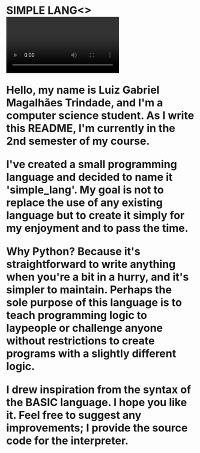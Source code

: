 
<h1>SIMPLE LANG<>

<br>
<video>
	<source src="simple_lang_video_demo.mp4" type="video/mp4">
</video>
<br>

Hello, my name is Luiz Gabriel Magalhães Trindade, and I'm a computer science student. 
As I write this README, I'm currently in the 2nd semester of my course. 

I've created a small programming language and decided to name it 'simple_lang'.
My goal is not to replace the use of any existing language but to 
create it simply for my enjoyment and to pass the time.

Why Python? Because it's straightforward to write anything when you're a bit in a hurry, 
and it's simpler to maintain. Perhaps the sole purpose of this language is to teach programming 
logic to laypeople or challenge anyone without restrictions to create programs with a 
slightly different logic.

I drew inspiration from the syntax of the BASIC language. I hope you like it.
Feel free to suggest any improvements; I provide the source code for the interpreter.
